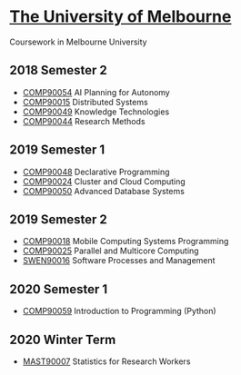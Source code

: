 # [The University of Melbourne](https://www.unimelb.edu.au/)

Coursework in Melbourne University

## 2018 Semester 2

- [COMP90054](https://handbook.unimelb.edu.au/2018/subjects/comp90054?_blank) AI Planning for Autonomy
- [COMP90015](https://handbook.unimelb.edu.au/2018/subjects/comp90015?_blank) Distributed Systems
- [COMP90049](https://handbook.unimelb.edu.au/2018/subjects/comp90049?_blank) Knowledge Technologies
- [COMP90044](https://handbook.unimelb.edu.au/2018/subjects/comp90044?_blank) Research Methods

## 2019 Semester 1

- [COMP90048](https://handbook.unimelb.edu.au/2019/subjects/comp90048?_blank) Declarative Programming
- [COMP90024](https://handbook.unimelb.edu.au/2019/subjects/comp90024?_blank) Cluster and Cloud Computing
- [COMP90050](https://handbook.unimelb.edu.au/2019/subjects/comp90050?_blank) Advanced Database Systems

## 2019 Semester 2

- [COMP90018](https://handbook.unimelb.edu.au/2019/subjects/comp90018?_blank) Mobile Computing Systems Programming
- [COMP90025](https://handbook.unimelb.edu.au/2019/subjects/comp90025?_blank) Parallel and Multicore Computing
- [SWEN90016](https://handbook.unimelb.edu.au/2019/subjects/swen90016?_blank) Software Processes and Management

## 2020 Semester 1

- [COMP90059](https://handbook.unimelb.edu.au/2020/subjects/comp90059?_blank) Introduction to Programming (Python)

## 2020 Winter Term

- [MAST90007](https://handbook.unimelb.edu.au/2020/subjects/mast90007?_blank) Statistics for Research Workers
